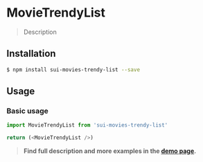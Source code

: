 # MovieTrendyList

> Description

<!-- ![](./assets/preview.png) -->

## Installation

```sh
$ npm install sui-movies-trendy-list --save
```

## Usage

### Basic usage
```js
import MovieTrendyList from 'sui-movies-trendy-list'

return (<MovieTrendyList />)
```


> **Find full description and more examples in the [demo page](#).**